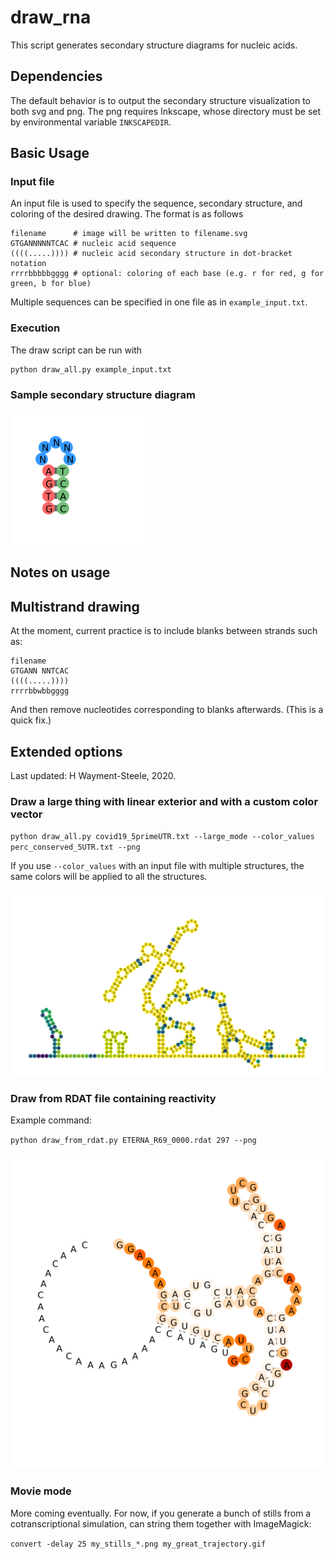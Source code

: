 # draw_rna

This script generates secondary structure diagrams for nucleic acids.

## Dependencies

The default behavior is to output the secondary structure visualization to both svg and png. The png requires Inkscape, whose directory must be set by environmental variable `INKSCAPEDIR`.

## Basic Usage

### Input file

An input file is used to specify the sequence, secondary structure, and coloring of the desired drawing. The format is as follows

```
filename      # image will be written to filename.svg
GTGANNNNNTCAC # nucleic acid sequence
((((.....)))) # nucleic acid secondary structure in dot-bracket notation
rrrrbbbbbgggg # optional: coloring of each base (e.g. r for red, g for green, b for blue)
```

Multiple sequences can be specified in one file as in `example_input.txt`.

### Execution

The draw script can be run with

```
python draw_all.py example_input.txt
```

### Sample secondary structure diagram

![](example.png)

## Notes on usage

## Multistrand drawing

At the moment, current practice is to include blanks between strands such as:
```
filename     
GTGANN NNTCAC
((((.....))))
rrrrbbwbbgggg
```
And then remove nucleotides corresponding to blanks afterwards. (This is a quick fix.)

## Extended options

Last updated: H Wayment-Steele, 2020.

### Draw a large thing with linear exterior and with a custom color vector

`python draw_all.py covid19_5primeUTR.txt --large_mode --color_values perc_conserved_5UTR.txt --png`

If you use `--color_values` with an input file with multiple structures, the same colors will be applied to all the structures.

![](example_files/COVID_5UTR.png)

### Draw from RDAT file containing reactivity

Example command:

`python draw_from_rdat.py ETERNA_R69_0000.rdat 297 --png`

![](example_files/ETERNA_R69_0000_297.png)

### Movie mode

More coming eventually. For now, if you generate a bunch of stills from a cotranscriptional simulation, can string them together with ImageMagick:

`convert -delay 25 my_stills_*.png my_great_trajectory.gif`
